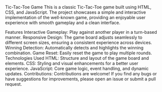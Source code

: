 Tic-Tac-Toe Game
This is a classic Tic-Tac-Toe game built using HTML, CSS, and JavaScript. The project showcases a simple and interactive implementation of the well-known game, providing an enjoyable user experience with smooth gameplay and a clean interface.

Features
Interactive Gameplay: Play against another player in a turn-based manner.
Responsive Design: The game board adjusts seamlessly to different screen sizes, ensuring a consistent experience across devices.
Winning Detection: Automatically detects and highlights the winning combination.
Game Reset: Easily reset the game to play multiple rounds.
Technologies Used
HTML: Structure and layout of the game board and elements.
CSS: Styling and visual enhancements for a better user experience.
JavaScript: Core game logic, event handling, and dynamic updates.
Contributions:
Contributions are welcome! If you find any bugs or have suggestions for improvements, please open an issue or submit a pull request.
